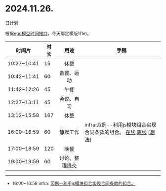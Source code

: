 # 2024.11.26.
日计划

根据[ego模型时间接口](https://gitee.com/hyg/blog/blob/master/timeflow.md)，今天绑定模版1(1e)。

| 时间片 | 时长 | 用途 | 手稿 |
| --- | --- | :---: | --- |
| 10:27~10:41 | 15 | 休整 |  |
| 10:42~11:41 | 60 | 备餐、运动 |  |
| 11:42~12:26 | 45 | 午餐 |  |
| 12:27~13:11 | 45 | 会议、自习 |  |
| 13:12~15:58 | 167 | 休整 |  |
| 16:00~16:59 | 60 | 静默工作 | infra:范例--利用js模块组合实现合同条款的组合。 [在线](http://simp.ly/p/4QDThK) [离线](../../draft/2024/11/20241126160000.md) <a href="mailto:huangyg@mars22.com?subject=关于2024.11.26.[infra:范例--利用js模块组合实现合同条款的组合。]任务&body=日期: 20241126%0D%0A序号: 5%0D%0A手稿:../../draft/2024/11/20241126160000.md%0D%0A---请勿修改邮件主题及以上内容 从下一行开始写您的想法---%0D%0A">[想法]</a> |
| 17:00~18:59 | 120 | 晚餐 |  |
| 19:00~19:59 | 60 | 讨论、整理提交 |  |

---

- 16:00~16:59	infra: [范例--利用js模块组合实现合同条款的组合。](../../draft/2024/11/20241126.01.md)
